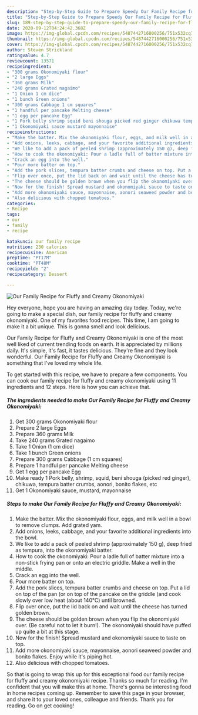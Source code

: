 ```yaml
---
description: "Step-by-Step Guide to Prepare Speedy Our Family Recipe for Fluffy and Creamy Okonomiyaki"
title: "Step-by-Step Guide to Prepare Speedy Our Family Recipe for Fluffy and Creamy Okonomiyaki"
slug: 189-step-by-step-guide-to-prepare-speedy-our-family-recipe-for-fluffy-and-creamy-okonomiyaki
date: 2020-09-12T04:24:42.368Z
image: https://img-global.cpcdn.com/recipes/5487442716000256/751x532cq70/our-family-recipe-for-fluffy-and-creamy-okonomiyaki-recipe-main-photo.jpg
thumbnail: https://img-global.cpcdn.com/recipes/5487442716000256/751x532cq70/our-family-recipe-for-fluffy-and-creamy-okonomiyaki-recipe-main-photo.jpg
cover: https://img-global.cpcdn.com/recipes/5487442716000256/751x532cq70/our-family-recipe-for-fluffy-and-creamy-okonomiyaki-recipe-main-photo.jpg
author: Steven Strickland
ratingvalue: 4.7
reviewcount: 13571
recipeingredient:
- "300 grams Okonomiyaki flour"
- "2 large Eggs"
- "360 grams Milk"
- "240 grams Grated nagaimo"
- "1 Onion 1 cm dice"
- "1 bunch Green onions"
- "300 grams Cabbage 1 cm squares"
- "1 handful per pancake Melting cheese"
- "1 egg per pancake Egg"
- "1 Pork belly shrimp squid beni shouga picked red ginger chikuwa tempura batter crumbs aonori bonito flakes etc"
- "1 Okonomiyaki sauce mustard mayonnaise"
recipeinstructions:
- "Make the batter. Mix the okonomiyaki flour, eggs, and milk well in a bowl to remove clumps. Add grated yam."
- "Add onions, leeks, cabbage, and your favorite additional ingredients into the bowl."
- "We like to add a pack of peeled shrimp (approximately 150 g), deep fried as tempura, into the okonomiyaki batter."
- "How to cook the okonomiyaki: Pour a ladle full of batter mixture into a non-stick frying pan or onto an electric griddle. Make a well in the middle."
- "Crack an egg into the well."
- "Pour more batter on top."
- "Add the pork slices, tempura batter crumbs and cheese on top. Put a lid on top of the pan (or on top of the pancake on the griddle (and cook slowly over low heat (about 140°C) until browned."
- "Flip over once, put the lid back on and wait until the cheese has turned golden brown."
- "The cheese should be golden brown when you flip the okonomiyaki over. (Be careful not to let it burn!). The okonomiyaki should have puffed up quite a bit at this stage."
- "Now for the finish! Spread mustard and okonomiyaki sauce to taste on top."
- "Add more okonomiyaki sauce, mayonnaise, aonori seaweed powder and bonito flakes. Enjoy while it&#39;s piping hot."
- "Also delicious with chopped tomatoes."
categories:
- Recipe
tags:
- our
- family
- recipe

katakunci: our family recipe 
nutrition: 230 calories
recipecuisine: American
preptime: "PT17M"
cooktime: "PT48M"
recipeyield: "2"
recipecategory: Dessert

---
```



![Our Family Recipe for Fluffy and Creamy Okonomiyaki](https://img-global.cpcdn.com/recipes/5487442716000256/751x532cq70/our-family-recipe-for-fluffy-and-creamy-okonomiyaki-recipe-main-photo.jpg)

Hey everyone, hope you are having an amazing day today. Today, we're going to make a special dish, our family recipe for fluffy and creamy okonomiyaki. One of my favorites food recipes. This time, I am going to make it a bit unique. This is gonna smell and look delicious.

Our Family Recipe for Fluffy and Creamy Okonomiyaki is one of the most well liked of current trending foods on earth. It is appreciated by millions daily. It's simple, it's fast, it tastes delicious. They're fine and they look wonderful. Our Family Recipe for Fluffy and Creamy Okonomiyaki is something that I've loved my whole life.




To get started with this recipe, we have to prepare a few components. You can cook our family recipe for fluffy and creamy okonomiyaki using 11 ingredients and 12 steps. Here is how you can achieve that.

<!--inarticleads1-->

##### The ingredients needed to make Our Family Recipe for Fluffy and Creamy Okonomiyaki:

1. Get 300 grams Okonomiyaki flour
1. Prepare 2 large Eggs
1. Prepare 360 grams Milk
1. Take 240 grams Grated nagaimo
1. Take 1 Onion (1 cm dice)
1. Take 1 bunch Green onions
1. Prepare 300 grams Cabbage (1 cm squares)
1. Prepare 1 handful per pancake Melting cheese
1. Get 1 egg per pancake Egg
1. Make ready 1 Pork belly, shrimp, squid, beni shouga (picked red ginger), chikuwa, tempura batter crumbs, aonori, bonito flakes, etc
1. Get 1 Okonomiyaki sauce, mustard, mayonnaise




<!--inarticleads2-->

##### Steps to make Our Family Recipe for Fluffy and Creamy Okonomiyaki:

1. Make the batter. Mix the okonomiyaki flour, eggs, and milk well in a bowl to remove clumps. Add grated yam.
1. Add onions, leeks, cabbage, and your favorite additional ingredients into the bowl.
1. We like to add a pack of peeled shrimp (approximately 150 g), deep fried as tempura, into the okonomiyaki batter.
1. How to cook the okonomiyaki: Pour a ladle full of batter mixture into a non-stick frying pan or onto an electric griddle. Make a well in the middle.
1. Crack an egg into the well.
1. Pour more batter on top.
1. Add the pork slices, tempura batter crumbs and cheese on top. Put a lid on top of the pan (or on top of the pancake on the griddle (and cook slowly over low heat (about 140°C) until browned.
1. Flip over once, put the lid back on and wait until the cheese has turned golden brown.
1. The cheese should be golden brown when you flip the okonomiyaki over. (Be careful not to let it burn!). The okonomiyaki should have puffed up quite a bit at this stage.
1. Now for the finish! Spread mustard and okonomiyaki sauce to taste on top.
1. Add more okonomiyaki sauce, mayonnaise, aonori seaweed powder and bonito flakes. Enjoy while it&#39;s piping hot.
1. Also delicious with chopped tomatoes.




So that is going to wrap this up for this exceptional food our family recipe for fluffy and creamy okonomiyaki recipe. Thanks so much for reading. I'm confident that you will make this at home. There's gonna be interesting food in home recipes coming up. Remember to save this page in your browser, and share it to your loved ones, colleague and friends. Thank you for reading. Go on get cooking!
